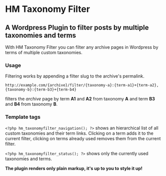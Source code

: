 # HM Taxonomy Filter
## A Wordpress Plugin to filter posts by multiple taxonomies and terms

With HM Taxonomy Filter you can filter any archive pages in Wordpress by terms of multiple custom taxonomies. 

### Usage

Filtering works by appending a filter slug to the archive's permalink.

`http://example.com/{archive}/filter/{taxonomy-a}:{term-a1}+{term-a2},{taxonomy-b}:{term-b3}+{term-b4}`

filters the *archive* page by term **A1** and **A2** from taxonomy **A** and term **B3** and **B4** from taxonomy **B**.

### Template tags

`<?php hm_taxonomyfilter_navigation(); ?>` shows an hierarchical list of all custom taxonomies and their term links. 
Clicking on a term adds it to the current filter, clicking on terms already used removes them from the current filter.

`<?php hm_taxonomyfilter_status(); ?>` shows only the currently used taxonomies and terms.

**The plugin renders only plain markup, it's up to you to style it up!**